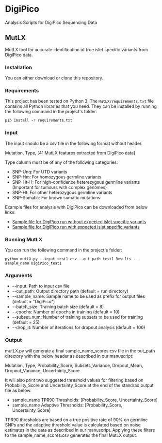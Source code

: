 # DigiPico
Analysis Scripts for DigiPico Sequencing Data

## MutLX
MutLX tool for accurate identification of true islet specific variants from DigiPico data. 

### Installation

You can either download or clone this repository.

### Requirements

This project has been tested on Python 3. The `MutLX/requirements.txt` file contains all Python libraries that you need. They can be installed by running the following command in the project's folder:

```
pip install -r requirements.txt
```

### Input

The input should be a csv file in the following format without header:

Mutation, Type, [41 MutLX features extracted from DigiPico data]

Type column must be of any of the following categories:
* SNP-Unq: For UTD variants
* SNP-Hm: For homozygous germline variants
* SNP-Ht-H: For high-confidence heterezygous germline variants (Important for tumours with complex genomes)
* SNP-Ht: For other heterozygous germline variants
* SNP-Somatic: For known somatic mutations

Example files for analysis with DigiPico can be downloaded from below links:
* [Sample file for DigiPico run without expected islet specific variants](https://drive.google.com/open?id=11m_fSPoW2oqmk8H8Ffqpu2FdN9dfuyet)
* [Sample file for DigiPico run with expected islet specific variants](https://drive.google.com/open?id=1j2LFKdEDBOrWKA2yG525jWQlfDOlTnvb)

### Running MutLX

You can run the following command in the project's folder:
```
python mutLX.py --input test1.csv --out_path test1_Results --sample_name DigiPico_test1
```

### Arguments

* --input: Path to input csv file
* --out_path: Output directory path (default = run directory)
* --sample_name: Sample name to be used as prefix for output files (default = "DigiPico")
* --batch_size: Training batch size (default = 8) 
* --epochs: Number of epochs in training (default = 10)
* --subset_num: Number of training subsets to be used for training (default = 25)
* --drop_it: Number of iterations for dropout analysis (default = 100)

### Output

mutLX.py will generate a final sample_name_scores.csv file in the out_path directory with the below header as described in our manuscript:

Mutation, Type, Probability_Score, Subsets_Variance, Dropout_Mean, Dropout_Variance, Uncertainty_Score

It will also print two suggested threshold values for filtering based on Probability_Score and Uncertainty_Score at the end of the standrad output file as below:
* sample_name TPR90 Thresholds: [Probability_Score, Uncertainty_Score]
* sample_name Adaptive Thresholds: [Probability_Score, Uncertainty_Score]

TPR90 thresholds are based on a true positive rate of 90% on germline SNPs and the adaptive threshold value is calculated based on noise estimates in the data as described in our manuscript. Applying these filters to the sample_name_scores.csv generates the final MutLX output. 

